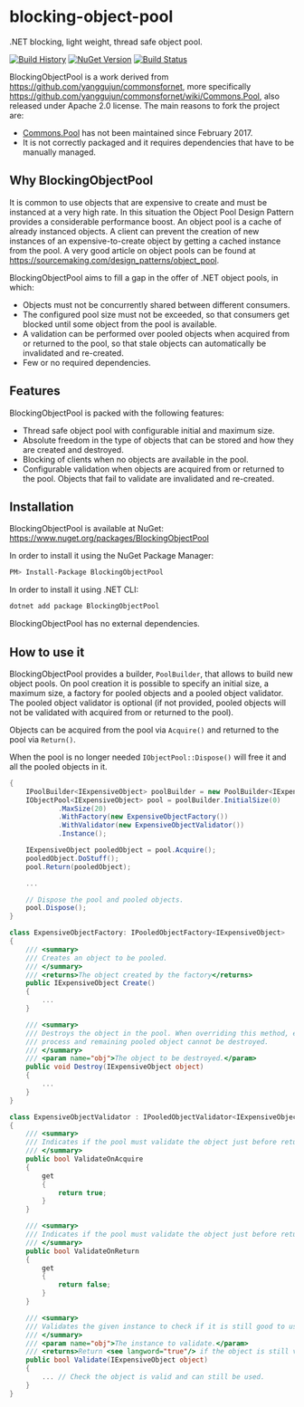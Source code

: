# blocking-object-pool

.NET blocking, light weight, thread safe object pool.

[![Build History](https://buildstats.info/travisci/chart/mediatechsolutions/blocking-object-pool?branch=master)](https://travis-ci.org/mediatechsolutions/blocking-object-pool)
[![NuGet Version](https://buildstats.info/nuget/BlockingObjectPool?includePreReleases=true)](https://www.nuget.org/packages/BlockingObjectPool)
[![Build Status](https://travis-ci.org/mediatechsolutions/blocking-object-pool.svg?branch=master)](https://travis-ci.org/mediatechsolutions/blocking-object-pool)

BlockingObjectPool is a work derived from https://github.com/yanggujun/commonsfornet, more specifically https://github.com/yanggujun/commonsfornet/wiki/Commons.Pool, also released under Apache 2.0 license. The main reasons to fork the project are:

* [Commons.Pool](https://github.com/yanggujun/commonsfornet/wiki/Commons.Pool) has not been maintained since February 2017.
* It is not correctly packaged and it requires dependencies that have to be manually managed.

## Why BlockingObjectPool

It is common to use objects that are expensive to create and must be instanced at a very high rate. In this situation the Object Pool Design Pattern provides a considerable performance boost. An object pool is a cache of already instanced objects. A client can prevent the creation of new instances of an expensive-to-create object by getting a cached instance from the pool. A very good article on object pools can be found at https://sourcemaking.com/design_patterns/object_pool.

BlockingObjectPool aims to fill a gap in the offer of .NET object pools, in which:

* Objects must not be concurrently shared between different consumers.
* The configured pool size must not be exceeded, so that consumers get blocked until some object from the pool is available.
* A validation can be performed over pooled objects when acquired from or returned to the pool, so that stale objects can automatically be invalidated and re-created.
* Few or no required dependencies.

## Features

BlockingObjectPool is packed with the following features:

* Thread safe object pool with configurable initial and maximum size.
* Absolute freedom in the type of objects that can be stored and how they are created and destroyed.
* Blocking of clients when no objects are available in the pool.
* Configurable validation when objects are acquired from or returned to the pool. Objects that fail to validate are invalidated and re-created.

## Installation

BlockingObjectPool is available at NuGet: https://www.nuget.org/packages/BlockingObjectPool

In order to install it using the NuGet Package Manager:
```bash
PM> Install-Package BlockingObjectPool
```

In order to install it using .NET CLI:
```bash
dotnet add package BlockingObjectPool
```

BlockingObjectPool has no external dependencies.

## How to use it

BlockingObjectPool provides a builder, `PoolBuilder`, that allows to build new object pools. On pool creation it is possible to specify an initial size, a maximum size, a factory for pooled objects and a pooled object validator. The pooled object validator is optional (if not provided, pooled objects will not be validated with acquired from or returned to the pool).

Objects can be acquired from the pool via `Acquire()` and returned to the pool via `Return()`.

When the pool is no longer needed `IObjectPool::Dispose()` will free it and all the pooled objects in it.

```csharp
{
    IPoolBuilder<IExpensiveObject> poolBuilder = new PoolBuilder<IExpensiveObject>();
    IObjectPool<IExpensiveObject> pool = poolBuilder.InitialSize(0)
            .MaxSize(20)
            .WithFactory(new ExpensiveObjectFactory())
            .WithValidator(new ExpensiveObjectValidator())
            .Instance();

    IExpensiveObject pooledObject = pool.Acquire();
    pooledObject.DoStuff();
    pool.Return(pooledObject);

    ...

    // Dispose the pool and pooled objects.
    pool.Dispose();
}

class ExpensiveObjectFactory: IPooledObjectFactory<IExpensiveObject>
{
    /// <summary>
    /// Creates an object to be pooled.
    /// </summary>
    /// <returns>The object created by the factory</returns>
    public IExpensiveObject Create()
    {
        ...
    }

    /// <summary>
    /// Destroys the object in the pool. When overriding this method, exceptions shall be caught, as it will break the 
    /// process and remaining pooled object cannot be destroyed.
    /// </summary>
    /// <param name="obj">The object to be destroyed.</param>
    public void Destroy(IExpensiveObject object)
    {
        ...
    }
}

class ExpensiveObjectValidator : IPooledObjectValidator<IExpensiveObject>
{
    /// <summary>
    /// Indicates if the pool must validate the object just before returning it to the client. If the validation fails the object must be discarded.
    /// </summary>
    public bool ValidateOnAcquire
    {
        get
        {
            return true;
        }
    }

    /// <summary>
    /// Indicates if the pool must validate the object just before returning it to the pool. If the validation fails the object must be discarded.
    /// </summary>
    public bool ValidateOnReturn
    {
        get
        {
            return false;
        }
    }

    /// <summary>
    /// Validates the given instance to check if it is still good to use. This method should never throw exceptions because of regular validation logic.
    /// </summary>
    /// <param name="obj">The instance to validate.</param>
    /// <returns>Return <see langword="true"/> if the object is still valid, <see langword="false"/> otherwise.</returns>
    public bool Validate(IExpensiveObject object)
    {
        ... // Check the object is valid and can still be used.
    }
}
```
